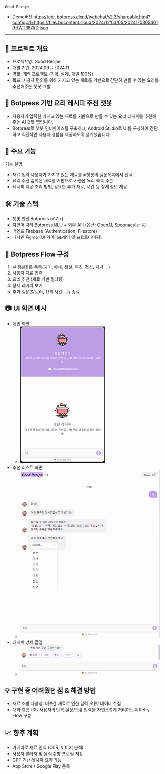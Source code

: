 `` Good Recipe ``

* Demo버전 <https://cdn.botpress.cloud/webchat/v2.3/shareable.html?configUrl=https://files.bpcontent.cloud/2024/12/03/05/20241203054619-IWT367AD.json>
     
--- 
## 📱 프로젝트 개요
* 프로젝트명: Good Recipe
* 개발 기간: 2024.09 ~ 2024.11
* 역할: 개인 프로젝트 (기획, 설계, 개발 100%)
* 목표: 사용자 편의를 위해 가지고 있는 재료를 기반으로 간단히 만들 수 있는 요리를 추천해주는 챗봇 개발

## 🧠 Botpress 기반 요리 레시피 추천 챗봇
* 사용자가 입력한 가지고 있는 재료를 기반으로 만들 수 있는 요리 레시피를 추천해주는 AI 챗봇 앱입니다.
* Botpress로 챗봇 인터페이스를 구축하고, Android Studio로 UI를 구성하여 간단하고 직관적인 사용자 경험을 제공하도록 설계했습니다.

## 🧩 주요 기능
기능	설명
* 재료 입력	사용자가 가지고 있는 재료를 ai챗봇의 질문목록에서 선택
* 요리 추천	입력된 재료를 기반으로 가능한 요리 목록 추천
* 레시피 제공	조리 방법, 필요한 추가 재료, 시간 등 상세 정보 제공

## 🛠️ 기술 스택
* 챗봇 엔진	Botpress (v12.x)
* 자연어 처리	Botpress NLU + 외부 API (옵션: OpenAI, Spoonacular 등)
* 백엔드	Firebase (Authentication, Firestore)
* 디자인	Figma (UI 와이어프레임 및 프로토타이핑)

## 🤖 Botpress Flow 구성
1. ai 챗봇질문 목록(고기, 야채, 생선, 아침, 점심, 저녁....)
2. 사용자 재료 입력
3. 요리 추천 (재료 기반 필터링)
4. 상세 레시피 보기
5. 추가 질문(칼로리, 요리 시간....)/ 종료

## 📷 UI 화면 예시
* 메인 화면
     * ![GOOD Recipe](https://github.com/Minsu0118/Minsu0118/blob/main/GOOD%20RECIPE.png)
* 추천 리스트 화면
     * ![추천 창](https://github.com/Minsu0118/Minsu0118/blob/main/botpress_select.PNG)
* 레시피 상세 팝업
     * ![기타 선택](https://github.com/Minsu0118/Minsu0118/blob/main/botpress_another.PNG)

## 💡 구현 중 어려웠던 점 & 해결 방법
* 재료 조합 다양성: 비슷한 재료로 인한 입력 오류/ 데이터 수집
* 대화 흐름 UX: 사용자의 반복 질문/오류 입력을 자연스럽게 처리하도록 Retry Flow 구성

## 📈 향후 계획
* 카메라로 재료 인식 (OCR, 이미지 분석)
* 사용자 알러지 및 음식 취향 프로필 저장
* GPT 기반 레시피 요약 기능
* App Store / Google Play 등록
